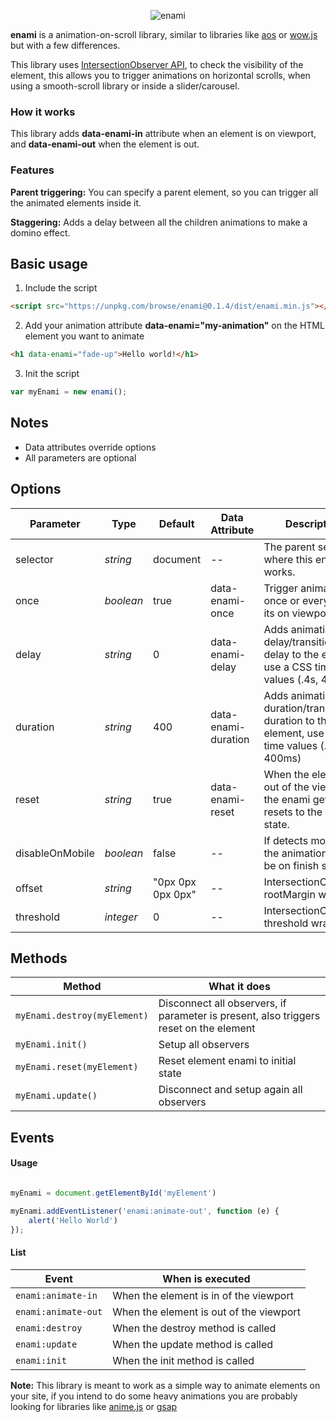 
<p align="center">
  <img alt="enami" src="https://i.imgur.com/eghT0eF.png">
</p>

**enami** is a animation-on-scroll library, similar to libraries like [aos](https://github.com/michalsnik/aos) or [wow.js](https://github.com/matthieua/WOW) but with a few differences.


This library uses [IntersectionObserver API](https://developer.mozilla.org/en-US/docs/Web/API/Intersection_Observer_API), to check the visibility of the element, this allows you to trigger animations on horizontal scrolls, when using a smooth-scroll library or inside a slider/carousel.



### How it works
This library adds **data-enami-in** attribute when an element is on viewport, and **data-enami-out** when the element is out. 


### Features

**Parent triggering:** You can specify a parent element, so you can trigger all the animated elements inside it.

**Staggering:** Adds a delay between all the children animations to make a domino effect.



## Basic usage
1. Include the script
``` html
<script src="https://unpkg.com/browse/enami@0.1.4/dist/enami.min.js"></script>
```
2. Add your animation attribute **data-enami="my-animation"** on the HTML element you want to animate
``` html
<h1 data-enami="fade-up">Hello world!</h1>
```
3. Init the script
``` javascript
var myEnami = new enami();
```


## Notes
- Data attributes override options
- All parameters are optional


## Options
<table>
  <thead>
    <tr>
      <th>Parameter</th>
      <th>Type</th>
      <th>Default</th>
      <th>Data Attribute</th>
      <th>Description</th>
    </tr>
  </thead>
  <tbody>
    <tr>
      <td>selector</td>
      <td><i>string</i></td>
      <td>document</td>
      <td>--</td>
      <td>The parent selector where this enami works.</td>
    </tr>
    <tr>
      <td>once</td>
      <td><i>boolean</i></td>
      <td>true</td>
      <td>data-enami-once</td>
      <td>Trigger animation once or every time its on viewport.</td>
    </tr>
    <tr>
      <td>delay</td>
      <td><i>string</i></td>
      <td>0</td>
      <td>data-enami-delay</td>
      <td>Adds animation-delay/transition-delay to the element, use a CSS time values (.4s, 400ms)</td>
    </tr>
    <tr>
      <td>duration</td>
      <td><i>string</i></td>
      <td>400</td>
      <td>data-enami-duration</td>
      <td>Adds animation-duration/transition-duration to the element, use a CSS time values (.4s, 400ms)</td>
    </tr>
    <tr>
      <td>reset</td>
      <td><i>string</i></td>
      <td>true</td>
      <td>data-enami-reset</td>
      <td>When the element is out of the viewport the enami gets resets to the its initial state.</td>
    </tr>
    <tr>
      <td>disableOnMobile</td>
      <td><i>boolean</i></td>
      <td>false</td>
      <td>--</td>
      <td>If detects mobile, all the animations will be on finish state.</td>
    </tr>
    <tr>
      <td>offset</td>
      <td><i>string</i></td>
      <td>"0px 0px 0px 0px"</td>
      <td>--</td>
      <td>IntersectionObserver rootMargin wrapper.</td>
    </tr>
    <tr>
      <td>threshold</td>
      <td><i>integer</i></td>
      <td>0</td>
      <td>--</td>
      <td>IntersectionObserver threshold wrapper.</td>
    </tr>
    
</table>




## Methods

<table>
  <thead>
    <tr>
      <th>Method</th>
      <th>What it does</th>
    </tr>
  </thead>
  <tbody>
    <tr>
      <td>
      <code>myEnami.destroy(myElement)</code>
      </td>
      <td>Disconnect all observers, if parameter is present, also triggers reset on the element</td>
    </tr>
    <tr>
      <td>
      <code>myEnami.init()</code>
      </td>
      <td>Setup all observers</td>
    </tr>
    <tr>
      <td>
      <code>myEnami.reset(myElement)</code>
      </td>
      <td>Reset element enami to initial state</td>
    </tr>
    <tr>
      <td>
      <code>myEnami.update()</code>
      </td>
      <td>Disconnect and setup again all observers</td>
    </tr>
    </tbody>
</table>


## Events

#### Usage
``` javascript

myEnami = document.getElementById('myElement')

myEnami.addEventListener('enami:animate-out', function (e) {
    alert('Hello World')
});

```

#### List

<table>
  <thead>
    <tr>
      <th>Event</th>
      <th>When is executed</th>
    </tr>
  </thead>
  <tbody>
    <tr>
      <td>
      <code>enami:animate-in</code>
      </td>
      <td>When the element is in of the viewport</td>
    </tr>
    <tr>
      <td>
      <code>enami:animate-out</code>
      </td>
      <td>When the element is out of the viewport</td>
    </tr>
    <tr>
      <td>
      <code>enami:destroy</code>
      </td>
      <td>When the destroy method is called</td>
    </tr>
    <tr>
      <td>
      <code>enami:update</code>
      </td>
      <td>When the update method is called</td>
    </tr>
    <tr>
      <td>
      <code>enami:init</code>
      </td>
      <td>When the init method is called</td>
    </tr>
    </tbody>
</table>




**Note:** This library is meant to work as a simple way to animate elements on your site, if you intend to do some heavy animations you are probably looking for libraries like [anime.js](https://github.com/juliangarnier/anime) or [gsap](https://github.com/greensock/GSAP)
